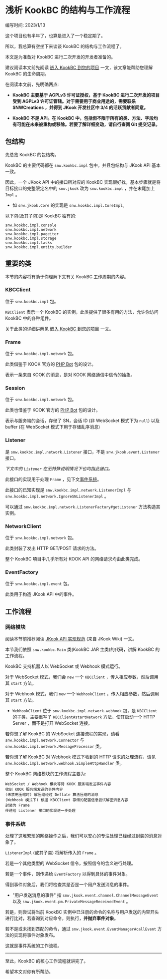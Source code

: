 # 浅析 KookBC 的结构与工作流程

编写时间: 2023/1/13

这个项目也有半年了，也算是进入了一个稳定期了。

所以，我总算有空坐下来谈谈 KookBC 的结构与工作流程了。

本文是为准备对 KookBC 进行二次开发的开发者准备的。

建议阅读本文前先阅读 [嵌入 KookBC 到您的项目](Embedding_KookBC.md) 一文，该文章能帮助您理解 KookBC 的生命周期。

在阅读本文前，先明确两点:

* **KookBC 主要基于 AGPLv3 许可证授权，基于 KookBC 进行二次开发的项目受到 AGPLv3 许可证管辖。对于需要用于商业用途的，需要联系 SNWCreations ，并得到 JKook 开发社区中 3/4 的活跃贡献者同意。**

* **KookBC 不是 API。在 KookBC 中，包括但不限于所有的类、方法、字段均有可能在未来被重构或移除。若要了解详细变动，请自行查阅 Git 提交记录。**

## 包结构

先总览 KookBC 的包结构。

KookBC 的主要代码都在 `snw.kookbc.impl` 包中。并且包结构与 JKook API 基本一致。

因此，一个 JKook API 中的接口所对应的 KookBC 实现很好找，基本步骤就是将目标接口的完整限定名中的 `snw.jkook` 改为 `snw.kookbc.impl` ，并在末尾加上 `Impl` 。
* 如 `snw.jkook.Core` 的实现是 `snw.kookbc.impl.CoreImpl`。

以下包(及其子包)是 KookBC 独有的:
```text
snw.kookbc.impl.console
snw.kookbc.impl.network
snw.kookbc.impl.pageiter
snw.kookbc.impl.storage
snw.kookbc.impl.tasks
snw.kookbc.impl.entity.builder
```

## 重要的类

本节的内容将有助于你理解下文有关 KookBC 工作周期的内容。

### KBCClient

位于 `snw.kookbc.impl` 包。

`KBCClient` 表示一个 KookBC 的实例，此类提供了很多有用的方法，允许你访问 KookBC 中的各种组件。

关于此类的详细讲解见 [嵌入 KookBC 到您的项目](Embedding_KookBC.md) 一文。

### Frame

位于 `snw.kookbc.impl.network` 包。

此类借鉴于 KOOK 官方的 [PHP Bot](https://github.com/kaiheila/php-bot) 包的设计。

表示一条来自 KOOK 的消息，是对 KOOK 网络通信中信令的抽象。

### Session

位于 `snw.kookbc.impl.network` 包。

此类也借鉴于 KOOK 官方的 [PHP Bot](https://github.com/kaiheila/php-bot) 包的设计。

表示与服务端的会话，存储了 SN，会话 ID (非 WebSocket 模式下为 `null`) 以及 buffer (在 WebSocket 模式下用于存储乱序消息)

### Listener

是 `snw.kookbc.impl.network.Listener` 接口，不是 `snw.jkook.event.Listener` 接口。

_下文中的 `Listener` 在无特殊说明情况下也均指此接口。_

此接口的实现用于处理 `Frame` ，见下文[事件系统](#事件系统)。

此接口的已知实现是 `snw.kookbc.impl.network.ListenerImpl` 与 `snw.kookbc.impl.network.IgnoreSNListenerImpl` 。

可以通过 `snw.kookbc.impl.network.ListenerFactory#getListener` 方法构造其实例。

### NetworkClient

位于 `snw.kookbc.impl.network` 包。

此类封装了发出 HTTP GET/POST 请求的方法。

整个 KookBC 项目中几乎所有对 KOOK API 的网络请求均由此类完成。

### EventFactory

位于 `snw.kookbc.impl.event` 包。

此类用于构造 JKook API 中的事件。

## 工作流程

### 网络模块

阅读本节前推荐阅读 [JKook API 实现规范](https://github.com/SNWCreations/JKook/wiki/Implementation-Specification) (来自 JKook Wiki) 一文。

本节我们依照 `snw.kookbc.Main` 类(KookBC JAR 主类)的代码，讲解 KookBC 的工作流程。

KookBC 支持机器人以 WebSocket 或 Webhook 模式运行。

对于 WebSocket 模式，我们会 `new` 一个 `KBCClient` ，传入相应参数，然后调用其 `start` 方法。

对于 Webhook 模式，我们 `new` 一个 `WebhookClient` ，传入相应参数，然后调用其 `start` 方法。
* `WebhookClient` 位于 `snw.kookbc.impl.network.webhook` 包，是 `KBCClient` 的子类，主要重写了 `KBCClient#startNetwork` 方法，使其启动一个 HTTP Server ，而不是打开 WebSocket 连接。

若你想了解 KookBC 的 WebSocket 连接流程的实现，请看 `snw.kookbc.impl.network.Connector` 与 `snw.kookbc.impl.network.MessageProcessor` 类。

若你想了解 KookBC 对 Webhook 模式下收到的 HTTP 请求的处理流程，请见 `snw.kookbc.impl.network.webhook.SimpleHttpHandler` 类。

整个 KookBC 网络模块的工作流程主要为:
```text
WebSocket / Webhook 模块等待 KOOK 服务端发送事件内容
收到 KOOK 服务端发送的事件内容
(未禁用压缩时) 解压缩经过 Deflate 算法压缩的消息
(Webhook 模式下) 根据 KBCClient 存储的配置信息尝试解密消息内容
封装为 Frame
传递给 Listener 接口的实现进一步处理
```

### 事件系统

处理了这堆繁琐的网络操作之后，我们可以安心的专注处理已经经过封装的消息对象了。

`ListenerImpl` (或其子类) 将解析传入的 `Frame` 。

若是一个其他类型的 WebSocket 信令，按照信令的含义进行处理。

若是一个事件，则传递给 `EventFactory` 以得到具体的事件对象。

得到事件对象后，我们将检查其是否是一个用户发送消息的事件。
* "用户发送消息的事件" 指 `snw.jkook.event.channel.ChannelMessageEvent` 以及 `snw.jkook.event.pm.PrivateMessageReceivedEvent` 。

若是，则尝试将当前 KookBC 实例中已注册的命令的名称与用户发送的内容开头进行比对，若查询到对应命令，则执行，**并抛弃事件对象**。

若不是或未找到匹配的命令，通过 `snw.jkook.event.EventManager#callEvent` 方法的实现将事件对象发布。

这就是事件系统的工作流程。

---

至此，KookBC 的核心工作流程就讲完了。

希望本文对你有所帮助。
